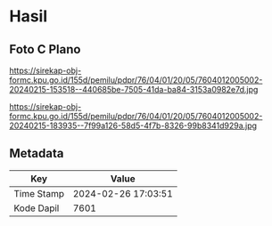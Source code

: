 # Hasil

## Foto C Plano

https://sirekap-obj-formc.kpu.go.id/155d/pemilu/pdpr/76/04/01/20/05/7604012005002-20240215-153518--440685be-7505-41da-ba84-3153a0982e7d.jpg

https://sirekap-obj-formc.kpu.go.id/155d/pemilu/pdpr/76/04/01/20/05/7604012005002-20240215-183935--7f99a126-58d5-4f7b-8326-99b8341d929a.jpg


## Metadata

| Key        | Value               |
| ---------- | ------------------- |
| Time Stamp | 2024-02-26 17:03:51 |
| Kode Dapil | 7601                |



